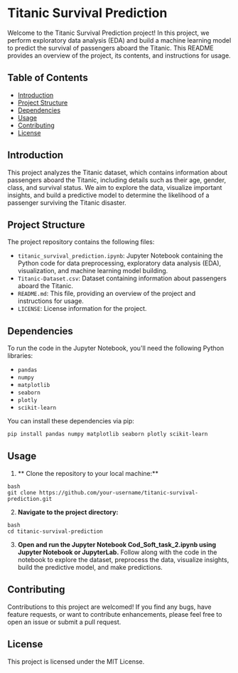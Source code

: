 # Titanic Survival Prediction

Welcome to the Titanic Survival Prediction project! In this project, we perform exploratory data analysis (EDA) and build a machine learning model to predict the survival of passengers aboard the Titanic. This README provides an overview of the project, its contents, and instructions for usage.

## Table of Contents

- [Introduction](#introduction)
- [Project Structure](#project-structure)
- [Dependencies](#dependencies)
- [Usage](#usage)
- [Contributing](#contributing)
- [License](#license)

## Introduction

This project analyzes the Titanic dataset, which contains information about passengers aboard the Titanic, including details such as their age, gender, class, and survival status. We aim to explore the data, visualize important insights, and build a predictive model to determine the likelihood of a passenger surviving the Titanic disaster.

## Project Structure

The project repository contains the following files:

- `titanic_survival_prediction.ipynb`: Jupyter Notebook containing the Python code for data preprocessing, exploratory data analysis (EDA), visualization, and machine learning model building.
- `Titanic-Dataset.csv`: Dataset containing information about passengers aboard the Titanic.
- `README.md`: This file, providing an overview of the project and instructions for usage.
- `LICENSE`: License information for the project.

## Dependencies

To run the code in the Jupyter Notebook, you'll need the following Python libraries:

- `pandas`
- `numpy`
- `matplotlib`
- `seaborn`
- `plotly`
- `scikit-learn`

You can install these dependencies via pip:

```bash
pip install pandas numpy matplotlib seaborn plotly scikit-learn
```
## Usage

1. ** Clone the repository to your local machine:**

```
bash
git clone https://github.com/your-username/titanic-survival-prediction.git
```
2. **Navigate to the project directory:**
```
bash
cd titanic-survival-prediction
```
3. **Open and run the Jupyter Notebook Cod_Soft_task_2.ipynb using Jupyter Notebook or JupyterLab.**
Follow along with the code in the notebook to explore the dataset, preprocess the data, visualize insights, build the predictive model, and make predictions.
## Contributing
Contributions to this project are welcomed! If you find any bugs, have feature requests, or want to contribute enhancements, please feel free to open an issue or submit a pull request.

## License
This project is licensed under the MIT License.
